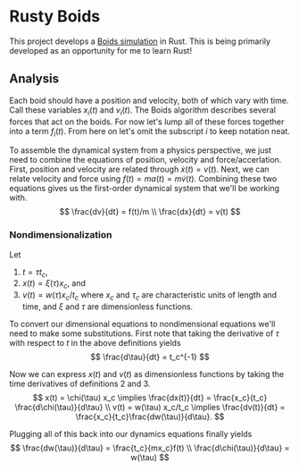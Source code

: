 # Rusty Boids

This project develops a [Boids simulation](https://en.wikipedia.org/wiki/Boids) in Rust.  This is being primarily developed as an opportunity for me to learn Rust!

## Analysis

Each boid should have a position and velocity, both of which vary with time.  Call these variables $x_i(t)$ and $v_i(t)$.  The Boids algorithm describes several forces that act on the boids.  For now let's lump all of these forces together into a term $f_i(t)$.  From here on let's omit the subscript $i$ to keep notation neat.

To assemble the dynamical system from a physics perspective, we just need to combine the equations of position, velocity and force/accerlation.  First, position and velocity are related through $\dot{x}(t) = v(t)$.  Next, we can relate velocity and force using $f(t) = ma(t) = m\dot{v}(t)$.  Combining these two equations gives us the first-order dynamical system that we'll be working with.
$$
\frac{dv}{dt} = f(t)/m \\
\frac{dx}{dt} = v(t)
$$

### Nondimensionalization

Let 
1. $t = \tau t_c$,
2. $x(t) = \xi(\tau) x_c$, and
3. $v(t) = w(\tau) x_c/t_c$
where $x_c$ and $\tau_c$ are characteristic units of length and time, and $\xi$ and $\tau$ are dimensionless functions.  

To convert our dimensional equations to nondimensional equations we'll need to make some substitutions.  First note that taking the derivative of $\tau$ with respect to $t$ in the above definitions yields
$$
\frac{d\tau}{dt} = t_c^{-1}
$$

Now we can express $x(t)$ and $v(t)$ as dimensionless functions by taking the time derivatives of definitions 2 and 3.
$$
x(t) = \chi(\tau) x_c
    \implies \frac{dx(t)}{dt} = \frac{x_c}{t_c} \frac{d\chi(\tau)}{d\tau} \\
v(t) = w(\tau) x_c/t_c 
    \implies \frac{dv(t)}{dt} = \frac{x_c}{t_c}\frac{dw(\tau)}{d\tau}.
$$

Plugging all of this back into our dynamics equations finally yields
$$
\frac{dw(\tau)}{d\tau} = \frac{t_c}{mx_c}f(t) \\
\frac{d\chi(\tau)}{d\tau} = w(\tau)
$$